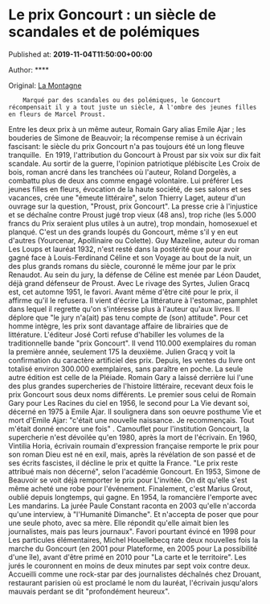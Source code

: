 
# Le prix Goncourt : un siècle de scandales et de polémiques

Published at: **2019-11-04T11:50:00+00:00**

Author: ****

Original: [La Montagne](https://www.lamontagne.fr/paris-75000/actualites/le-prix-goncourt-un-siecle-de-scandales-et-de-polemiques_13677220/)


        Marqué par des scandales ou des polémiques, le Goncourt récompensait il y a tout juste un siècle, A l'ombre des jeunes filles en fleurs de Marcel Proust. 
      
Entre les deux prix à un même auteur, Romain Gary alias Emile Ajar ; les bouderies de Simone de Beauvoir; la récompense remise à un écrivain fascisant: le siècle du prix Goncourt n'a pas toujours été un long fleuve tranquille. 
En 1919, l'attribution du Goncourt à Proust par six voix sur dix fait scandale. Au sortir de la guerre, l'opinion patriotique plébiscite Les Croix de bois, roman ancré dans les tranchées où l'auteur, Roland Dorgelès, a combattu plus de deux ans comme engagé volontaire.
Lui préférer Les jeunes filles en fleurs, évocation de la haute société, de ses salons et ses vacances, crée une "émeute littéraire", selon Thierry Laget, auteur d'un ouvrage sur la question, "Proust, prix Goncourt".
La presse crie à l'injustice et se déchaîne contre Proust jugé trop vieux (48 ans), trop riche (les 5.000 francs du Prix seraient plus utiles à un autre), trop mondain, homosexuel et planqué.
C'est un des grands loupés du Goncourt, même s'il y en eut d'autres (Yourcenar, Apollinaire ou Colette). Guy Mazeline, auteur du roman Les Loups et lauréat 1932, n'est resté dans la postérité que pour avoir gagné face à Louis-Ferdinand Céline et son Voyage au bout de la nuit, un des plus grands romans du siècle, couronné le même jour par le prix Renaudot.
Au sein du jury, la défense de Céline est menée par Léon Daudet, déjà grand défenseur de Proust.
Avec Le rivage des Syrtes, Julien Gracq est, cet automne 1951, le favori. Avant même d'être cité pour le prix, il affirme qu'il le refusera. Il vient d'écrire La littérature à l'estomac, pamphlet dans lequel il regrette qu'on s'intéresse plus à l'auteur qu'aux livres. Il déplore que "le jury n'a(ait) pas tenu compte de (son) attitude". Pour cet homme intègre, les prix sont davantage affaire de librairies que de littérature.
L'éditeur José Corti refuse d'habiller les volumes de la traditionnelle bande "prix Goncourt". Il vend 110.000 exemplaires du roman la première année, seulement 175 la deuxième. Julien Gracq y voit la confirmation du caractère artificiel des prix. Depuis, les ventes du livre ont totalisé environ 300.000 exemplaires, sans paraître en poche. La seule autre édition est celle de la Pléiade.
Romain Gary a laissé derrière lui l'une des plus grandes supercheries de l'histoire littéraire, recevant deux fois le prix Goncourt sous deux noms différents.
Le premier sous celui de Romain Gary pour Les Racines du ciel en 1956, le second pour La Vie devant soi, décerné en 1975 à Emile Ajar. Il soulignera dans son oeuvre posthume Vie et mort d'Emile Ajar: "c'était une nouvelle naissance. Je recommençais. Tout m'était donné encore une fois" .
Camouflet pour l'institution Goncourt, la supercherie n'est dévoilée qu'en 1980, après la mort de l'écrivain.
En 1960, Vintilia Horia, écrivain roumain d'expression française remporte le prix pour son roman Dieu est né en exil, mais, après la révélation de son passé et de ses écrits fascistes, il décline le prix et quitte la France. "Le prix reste attribué mais non décerné", selon l'académie Goncourt.
En 1953, Simone de Beauvoir se voit déjà remporter le prix pour L'invitée. On dit qu'elle s'est même acheté une robe pour l'événement. Finalement, c'est Marius Grout, oublié depuis longtemps, qui gagne. En 1954, la romancière l'emporte avec Les mandarins.
La jurée Paule Constant raconta en 2003 qu'elle n'accorda qu'une interview, à "l'Humanité Dimanche". Et n'accepta de poser que pour une seule photo, avec sa mère. Elle répondit qu'elle aimait bien les journalistes, mais pas leurs journaux".
Favori pourtant évincé en 1998 pour Les particules élémentaires, Michel Houellebecq rate deux nouvelles fois la marche du Goncourt (en 2001 pour Plateforme, en 2005 pour La possibilité d'une île), avant d'être primé en 2010 pour "La carte et le territoire".
Les jurés le couronnent en moins de deux minutes par sept voix contre deux. Accueilli comme une rock-star par des journalistes déchaînés chez Drouant, restaurant parisien où est proclamé le nom du lauréat, l'écrivain jusqu'alors mauvais perdant se dit "profondément heureux".

